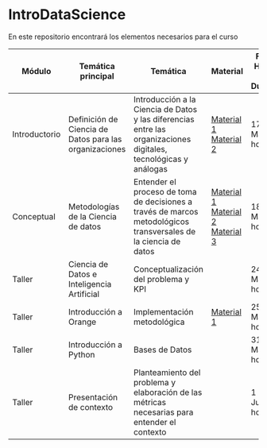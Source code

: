 # IntroDataScience

En este repositorio encontrará los elementos necesarios para el curso




| Módulo       | Temática principal                               | Temática                                                                                                    | Material                                                                                    | Fecha, Horario y Duración | Talleres |
|--------------|--------------------------------------------------|-------------------------------------------------------------------------------------------------------------|---------------------------------------------------------------------------------------------|---------------------------|----------|
| Introductorio | Definición de Ciencia de Datos para las organizaciones | Introducción a la Ciencia de Datos y las diferencias entre las organizaciones digitales, tecnológicas y análogas | [Material 1](https://hbsp.harvard.edu/tu/7a7cc601) [Material 2](https://github.com/Andres1984/IntroDataScience/blob/main/Documentos/PrimeraSesioncert.pdf)| 17 de Mayo 4 horas       |       [Taller 1](https://github.com/Andres1984/IntroDataScience/blob/main/Codigos/Sesión1.ipynb)  [Capstone](https://github.com/Andres1984/IntroDataScience/blob/main/Documentos/Capstone.pdf) |
| Conceptual   | Metodologías de la Ciencia de datos             | Entender el proceso de toma de decisiones a través de marcos metodológicos transversales de la ciencia de datos | [Material 1](https://hbsp.harvard.edu/tu/3b116c3c) [Material 2](https://www.youtube.com/watch?v=CxjZ7Ikjaqc) [Material 3](https://www.youtube.com/watch?v=N7XuevGTlDc)                                                                                             | 18 de Mayo 4 horas       |   [Taller 2](https://github.com/Andres1984/IntroDataScience/blob/main/Codigos/Sesión%202.ipynb)      |
| Taller       | Ciencia de Datos e Inteligencia Artificial      | Conceptualización del problema y KPI                                                                           |                                                                                          | 24 de Mayo 4 horas       |    [Taller 3]([https://github.com/Andres1984/IntroDataScience/blob/main/Codigos/Sesión%202.ipynb](https://github.com/Andres1984/IntroDataScience/blob/main/Codigos/Sesión%203.ipynb))      |
| Taller       | Introducción a Orange                           | Implementación metodológica                                                                     |    [Material 1 ](https://services.hbsp.harvard.edu/api/courses/1172034/items/BEP646-PDF-ENG/sclinks/35bbac70c7689bdf3eb71eb6b11c25eb)                                                                                           | 25 de Mayo 4 horas       |          |
| Taller | Introducción a Python                          | Bases de Datos                                                                                              |                                                                                             | 31 de Mayo 4 horas       |          |
| Taller       | Presentación de contexto | Planteamiento del problema y elaboración de las métricas necesarias para entender el contexto                                                                     |                                                                                             | 1 de Junio 4 horas        |          |
